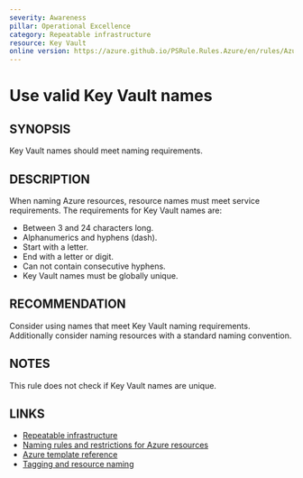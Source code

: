 ```yaml
---
severity: Awareness
pillar: Operational Excellence
category: Repeatable infrastructure
resource: Key Vault
online version: https://azure.github.io/PSRule.Rules.Azure/en/rules/Azure.KeyVault.Name/
---
```


# Use valid Key Vault names

## SYNOPSIS

Key Vault names should meet naming requirements.

## DESCRIPTION

When naming Azure resources, resource names must meet service requirements.
The requirements for Key Vault names are:

- Between 3 and 24 characters long.
- Alphanumerics and hyphens (dash).
- Start with a letter.
- End with a letter or digit.
- Can not contain consecutive hyphens.
- Key Vault names must be globally unique.

## RECOMMENDATION

Consider using names that meet Key Vault naming requirements.
Additionally consider naming resources with a standard naming convention.

## NOTES

This rule does not check if Key Vault names are unique.

## LINKS

- [Repeatable infrastructure](https://docs.microsoft.com/azure/architecture/framework/devops/automation-infrastructure)
- [Naming rules and restrictions for Azure resources](https://docs.microsoft.com/azure/azure-resource-manager/management/resource-name-rules#microsoftkeyvault)
- [Azure template reference](https://docs.microsoft.com/azure/templates/microsoft.keyvault/vaults)
- [Tagging and resource naming](https://docs.microsoft.com/azure/architecture/framework/devops/app-design#tagging-and-resource-naming)
